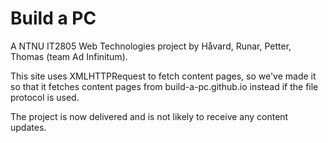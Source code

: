 # Build a PC
A NTNU IT2805 Web Technologies project by H&aring;vard, Runar, Petter, Thomas (team Ad Infinitum).

This site uses XMLHTTPRequest to fetch content pages, so we've made it so that it fetches content pages from build-a-pc.github.io instead if the file protocol is used.

The project is now delivered and is not likely to receive any content updates.
